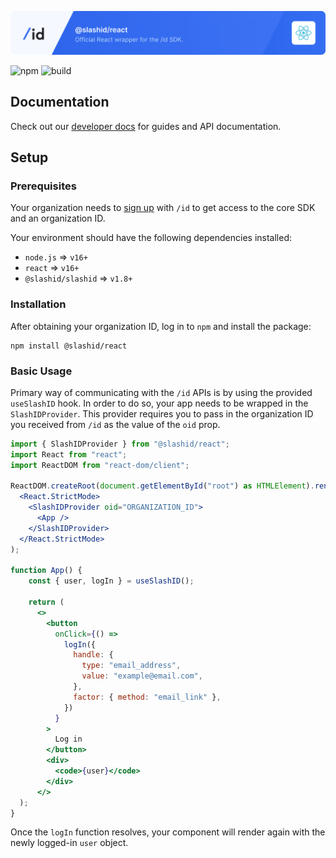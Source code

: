 ![SlashID React SDK](https://raw.githubusercontent.com/slashid/javascript/main/packages/react/slashid_react_banner.png)

![npm](https://img.shields.io/npm/v/@slashid/react)
![build](https://github.com/slashid/javascript/actions/workflows/ci.yml/badge.svg)
## Documentation

Check out our [developer docs](https://developer.slashid.dev/) for guides and API documentation.

## Setup

### Prerequisites

Your organization needs to [sign up](https://slashid.dev/request-access) with `/id` to get access to the core SDK and an organization ID.

Your environment should have the following dependencies installed:

- `node.js` => `v16+`
- `react` => `v16+`
- `@slashid/slashid` => `v1.8+`

### Installation

After obtaining your organization ID, log in to `npm` and install the package:

```
npm install @slashid/react
```

### Basic Usage

Primary way of communicating with the `/id` APIs is by using the provided `useSlashID` hook. In order to do so, your app needs to be wrapped in the `SlashIDProvider`. This provider requires you to pass in the organization ID you received from `/id` as the value of the `oid` prop.

```jsx
import { SlashIDProvider } from "@slashid/react";
import React from "react";
import ReactDOM from "react-dom/client";

ReactDOM.createRoot(document.getElementById("root") as HTMLElement).render(
  <React.StrictMode>
    <SlashIDProvider oid="ORGANIZATION_ID">
      <App />
    </SlashIDProvider>
  </React.StrictMode>
);

function App() {
    const { user, logIn } = useSlashID();

    return (
      <>
        <button
          onClick={() =>
            logIn({
              handle: {
                type: "email_address",
                value: "example@email.com",
              },
              factor: { method: "email_link" },
            })
          }
        >
          Log in
        </button>
        <div>
          <code>{user}</code>
        </div>
      </>
  );
}
```

Once the `logIn` function resolves, your component will render again with the newly logged-in `user` object.
